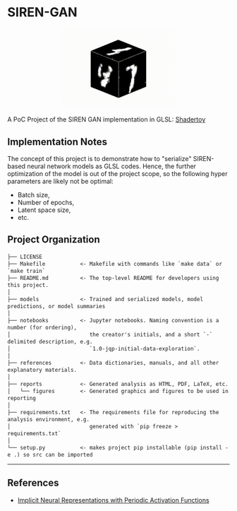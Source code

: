 SIREN-GAN
==============================

<p align="center" float="left">
  <img width="256" src="https://raw.githubusercontent.com/ognis1205/siren-gan/main/doc/images/dice.gif">
</p>

A PoC Project of the SIREN GAN implementation in GLSL: [Shadertoy](https://www.shadertoy.com/view/fsGyWG)

Implementation Notes
------------

The concept of this project is to demonstrate how to "serialize" SIREN-based neural network models as GLSL codes.
Hence, the further optimization of the model is out of the project scope, so the following hyper parameters are
likely not be optimal:

 - Batch size,
 - Number of epochs,
 - Latent space size,
 - etc.

Project Organization
------------

    ├── LICENSE
    ├── Makefile           <- Makefile with commands like `make data` or `make train`
    ├── README.md          <- The top-level README for developers using this project.
	│
    ├── models             <- Trained and serialized models, model predictions, or model summaries
    │
    ├── notebooks          <- Jupyter notebooks. Naming convention is a number (for ordering),
    │                         the creator's initials, and a short `-` delimited description, e.g.
    │                         `1.0-jqp-initial-data-exploration`.
    │
    ├── references         <- Data dictionaries, manuals, and all other explanatory materials.
    │
    ├── reports            <- Generated analysis as HTML, PDF, LaTeX, etc.
    │   └── figures        <- Generated graphics and figures to be used in reporting
    │
    ├── requirements.txt   <- The requirements file for reproducing the analysis environment, e.g.
    │                         generated with `pip freeze > requirements.txt`
    │
    └── setup.py           <- makes project pip installable (pip install -e .) so src can be imported


--------

References
------------

 - [Implicit Neural Representations with Periodic Activation Functions](https://arxiv.org/abs/2006.09661)
